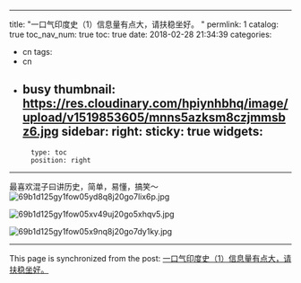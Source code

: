 
---
title: "一口气印度史（1）信息量有点大，请扶稳坐好。 "
permlink: 1
catalog: true
toc_nav_num: true
toc: true
date: 2018-02-28 21:34:39
categories:
- cn
tags:
- cn
- busy
thumbnail: https://res.cloudinary.com/hpiynhbhq/image/upload/v1519853605/mnns5azksm8czjmmsbz6.jpg
sidebar:
    right:
        sticky: true
widgets:
    -
        type: toc
        position: right
---


最喜欢混子曰讲历史，简单，易懂，搞笑～
![69b1d125gy1fow05yd8q8j20go7lix6p.jpg](https://res.cloudinary.com/hpiynhbhq/image/upload/v1519853605/mnns5azksm8czjmmsbz6.jpg)

![69b1d125gy1fow05xv49uj20go5xhqv5.jpg](https://res.cloudinary.com/hpiynhbhq/image/upload/v1519853596/tcxq6tj4jkzd1jqp4pxf.jpg)

![69b1d125gy1fow05x9nq8j20go7dy1ky.jpg](https://res.cloudinary.com/hpiynhbhq/image/upload/v1519853588/nbvpdxwhsg0kcybkqmkt.jpg)


- - -

This page is synchronized from the post: [一口气印度史（1）信息量有点大，请扶稳坐好。 ](https://steemit.com/@ericet/1)
